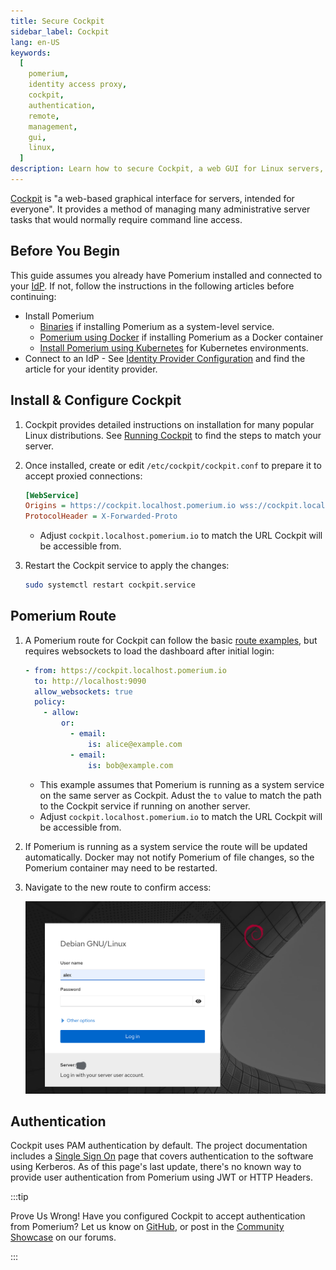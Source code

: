 ```yaml
---
title: Secure Cockpit
sidebar_label: Cockpit
lang: en-US
keywords:
  [
    pomerium,
    identity access proxy,
    cockpit,
    authentication,
    remote,
    management,
    gui,
    linux,
  ]
description: Learn how to secure Cockpit, a web GUI for Linux servers, behind Pomerium
---
```


[Cockpit](https://cockpit-project.org/) is "a web-based graphical interface for servers, intended for everyone". It provides a method of managing many administrative server tasks that would normally require command line access.

## Before You Begin

This guide assumes you already have Pomerium installed and connected to your [IdP](/docs/internals/glossary#identity-provider). If not, follow the instructions in the following articles before continuing:

- Install Pomerium
  - [Binaries](/docs/deploy/core) if installing Pomerium as a system-level service.
  - [Pomerium using Docker](/docs/get-started/quickstart) if installing Pomerium as a Docker container
  - [Install Pomerium using Kubernetes](/docs/deploy/k8s/quickstart) for Kubernetes environments.
- Connect to an IdP - See [Identity Provider Configuration](/docs/integrations/user-identity/identity-providers) and find the article for your identity provider.

## Install & Configure Cockpit

1. Cockpit provides detailed instructions on installation for many popular Linux distributions. See [Running Cockpit](https://cockpit-project.org/running.html) to find the steps to match your server.

1. Once installed, create or edit `/etc/cockpit/cockpit.conf` to prepare it to accept proxied connections:

   ```ini
   [WebService]
   Origins = https://cockpit.localhost.pomerium.io wss://cockpit.localhost.pomerium.io
   ProtocolHeader = X-Forwarded-Proto
   ```

   - Adjust `cockpit.localhost.pomerium.io` to match the URL Cockpit will be accessible from.

1. Restart the Cockpit service to apply the changes:

   ```bash
   sudo systemctl restart cockpit.service
   ```

## Pomerium Route

1. A Pomerium route for Cockpit can follow the basic [route examples](/docs/reference/routes), but requires websockets to load the dashboard after initial login:

   ```yaml
   - from: https://cockpit.localhost.pomerium.io
     to: http://localhost:9090
     allow_websockets: true
     policy:
       - allow:
           or:
             - email:
                 is: alice@example.com
             - email:
                 is: bob@example.com
   ```

   - This example assumes that Pomerium is running as a system service on the same server as Cockpit. Adust the `to` value to match the path to the Cockpit service if running on another server.
   - Adjust `cockpit.localhost.pomerium.io` to match the URL Cockpit will be accessible from.

1. If Pomerium is running as a system service the route will be updated automatically. Docker may not notify Pomerium of file changes, so the Pomerium container may need to be restarted.

1. Navigate to the new route to confirm access:

   ![The Cockpit Login Screen](img/cockpit-login-screen.png)

## Authentication

Cockpit uses PAM authentication by default. The project documentation includes a [Single Sign On](https://cockpit-project.org/guide/latest/sso.html) page that covers authentication to the software using Kerberos. As of this page's last update, there's no known way to provide user authentication from Pomerium using JWT or HTTP Headers.

:::tip

Prove Us Wrong! Have you configured Cockpit to accept authentication from Pomerium? Let us know on [GitHub](https://github.com/pomerium/pomerium), or post in the [Community Showcase](https://discuss.pomerium.com/c/community-showcase/14) on our forums.

:::

